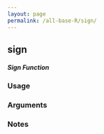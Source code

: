 ```yaml
---
layout: page
permalink: /all-base-R/sign/
---
```


## __sign__

#### _Sign Function_

### Usage

### Arguments

### Notes
